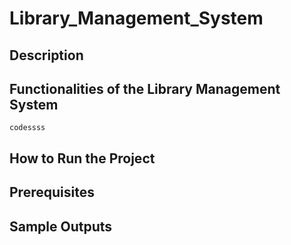 # Library_Management_System

## Description

## Functionalities of the Library Management System
`codessss`

## How to Run the Project

## Prerequisites

## Sample Outputs
